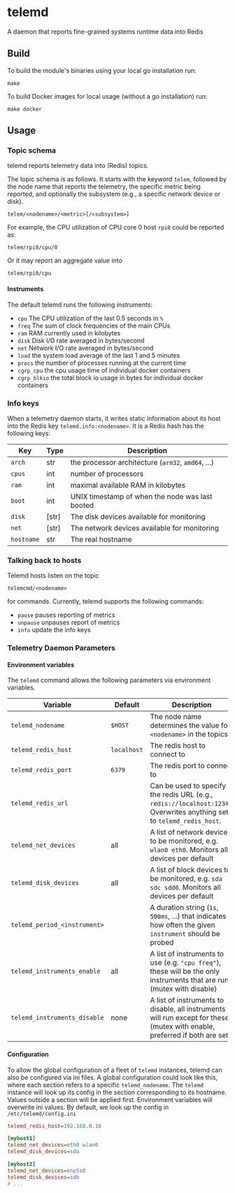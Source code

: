telemd
======

A daemon that reports fine-grained systems runtime data into Redis

Build
-----

To build the module's binaries using your local go installation run:

    make

To build Docker images for local usage (without a go installation) run:

    make docker

Usage
-----

### Topic schema

telemd reports telemetry data into (Redis) topics.

The topic schema is as follows. It starts with the keyword `telem`, followed by the node name that reports the
telemetry, the specific metric being reported, and optionally the subsystem (e.g., a specific network device or disk).

    telem/<nodename>/<metric>[/<subsystem>]

For example, the CPU utilization of CPU core 0 host `rpi0` could be reported as:

    telem/rpi0/cpu/0

Or it may report an aggregate value into

    telem/rpi0/cpu

#### Instruments

The default telemd runs the following instruments:

* `cpu` The CPU utilization of the last 0.5 seconds in `%`
* `freq` The sum of clock frequencies of the main CPUs
* `ram` RAM currently used in kilobytes
* `disk` Disk I/O rate averaged in bytes/second
* `net` Network I/O rate averaged in bytes/second
* `load` the system load average of the last 1 and 5 minutes
* `procs` the number of processes running at the current time
* `cgrp_cpu` the cpu usage time of individual docker containers
* `cgrp_blkio` the total block io usage in bytes for individual docker containers

### Info keys

When a telemetry daemon starts, it writes static information about its host into the Redis key 
`telemd.info:<nodename>`.
It is a Redis hash has the following keys:

| Key | Type | Description |
|---|---|---|
| `arch`     | str    | the processor architecture (`arm32`, `amd64`, ...) |
| `cpus`     | int    | number of processors |
| `ram`      | int    | maximal available RAM in kilobytes |
| `boot`     | int    | UNIX timestamp of when the node was last booted |
| `disk`     | [str]  | The disk devices available for monitoring |
| `net`      | [str]  | The network devices available for monitoring |
| `hostname` | str    | The real hostname |

### Talking back to hosts

Telemd hosts listen on the topic

    telemcmd/<nodename>

for commands. Currently, telemd supports the following commands:

* `pause` pauses reporting of metrics
* `unpause` unpauses report of metrics
* `info` update the info keys

### Telemetry Daemon Parameters

#### Environment variables

The `telemd` command allows the following parameters via environment variables.

| Variable | Default | Description |
|---|---|---|
| `telemd_nodename`     | `$HOST`       | The node name determines the value for `<nodename>` in the topics |
| `telemd_redis_host`   | `localhost`   | The redis host to connect to |
| `telemd_redis_port`   | `6379`        | The redis port to connect to |
| `telemd_redis_url`    |               | Can be used to specify the redis URL (e.g., `redis://localhost:1234`). Overwrites anything set to `telemd_redis_host`.
| `telemd_net_devices`  | all           | A list of network devices to be monitored, e.g. `wlan0 eth0`. Monitors all devices per default |
| `telemd_disk_devices` | all           | A list of block devices to be monitored, e.g. `sda sdc sdd0`. Monitors all devices per default |
| `telemd_period_<instrument>` |        | A duration string (`1s`, `500ms`, ...) that indicates how often the given `instrument` should be probed |
| `telemd_instruments_enable`  | all    | A list of instruments to use (e.g. `"cpu freq"`), these will be the only instruments that are run (mutex with disable) |
| `telemd_instruments_disable` | none   | A list of instruments to disable, all instruments will run except for these (mutex with enable, preferred if both are set) |


#### Configuration

To allow the global configuration of a fleet of `telemd` instances, telemd can also be configured via ini files.
A global configuration could look like this, where each section refers to a specific `telemd_nodename`.
The `telemd` instance will look up its config in the section corresponding to its hostname.
Values outside a section will be applied first.
Environment variables will overwrite ini values.
By default, we look up the config in `/etc/telemd/config.ini`

```ini
telemd_redis_host=192.168.0.10

[myhost1]
telemd_net_devices=eth0 wlan0
telemd_disk_devices=sda

[myhost2]
telemd_net_devices=enp5s0
telemd_disk_devices=sdb
# ...
```
